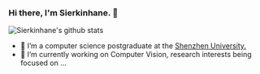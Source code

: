 ### Hi there, I'm Sierkinhane. 👋
![Sierkinhane's github stats](https://github-readme-stats.anuraghazra1.vercel.app/api?username=Sierkinhane&show_icons=true&theme=radical)

- 🌱 I’m a computer science postgraduate at the <a href='https://www.szu.edu.cn'>Shenzhen University.</a>
- 🤔 I’m currently working on Computer Vision, research interests being focused on ...


<!--
**Sierkinhane/Sierkinhane** is a ✨ _special_ ✨ repository because its `README.md` (this file) appears on your GitHub profile.

Here are some ideas to get you started:

- 🔭 I’m currently working on ...
- 🌱 I’m currently learning ...
- 👯 I’m looking to collaborate on ...
- 🤔 I’m looking for help with ...
- 💬 Ask me about ...
- 📫 How to reach me: ...
- 😄 Pronouns: ...
- ⚡ Fun fact: ...
-->
